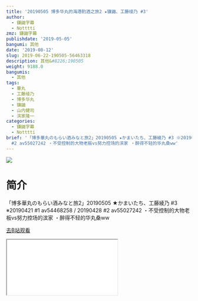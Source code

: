 ```yaml
---
title: '20190505 博多华丸的海港酌酒之旅2 ★镰鼬、工藤绫乃 #3'
author:
  - 鎌鼬字幕
  - Notttti
zmz: 鎌鼬字幕
publishdate: '2019-05-05'
bangumi: 其他
date: '2019-08-12'
slug: 2019-06-22-190505-56463318
description: 其他&#8226;190505
weight: 9188.0
bangumis:
  - 其他
tags:
  - 華丸
  - 工藤绫乃
  - 博多华丸
  - 镰鼬
  - 山内健司
  - 滨家隆一
categories:
  - 鎌鼬字幕
  - Notttti
brief: '「博多華丸のもらい酒みなと旅2」20190505 ★かまいたち、工藤綾乃 #3 ※20190421 #1 av54468258 / 20190428
  #2 av55027242 ・不受控制的大物老板vs努力控场的滨家 ・醉得不轻的华丸桑ww'
---
```

![](https://raw.githubusercontent.com/tcgriffith/owaraisite/master/static/tmpimg/b5d9cbd10cf0b6e5cf11bbbe953772e687480b72.jpg.480.jpg)
# 简介  
「博多華丸のもらい酒みなと旅2」20190505 ★かまいたち、工藤綾乃 #3 
※20190421 #1 av54468258  / 20190428 #2 av55027242
・不受控制的大物老板vs努力控场的滨家
・醉得不轻的华丸桑ww  

[去B站观看](https://www.bilibili.com/video/av56463318/)
<div class ="resp-container"><iframe class="testiframe" src="//player.bilibili.com/player.html?aid=56463318"", scrolling="no", allowfullscreen="true" > </iframe></div> 
